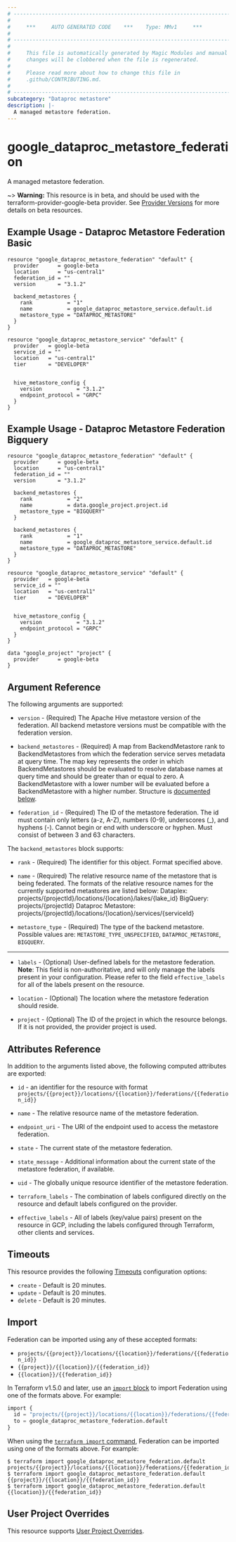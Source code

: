 ```yaml
---
# ----------------------------------------------------------------------------
#
#     ***     AUTO GENERATED CODE    ***    Type: MMv1     ***
#
# ----------------------------------------------------------------------------
#
#     This file is automatically generated by Magic Modules and manual
#     changes will be clobbered when the file is regenerated.
#
#     Please read more about how to change this file in
#     .github/CONTRIBUTING.md.
#
# ----------------------------------------------------------------------------
subcategory: "Dataproc metastore"
description: |-
  A managed metastore federation.
---
```


# google\_dataproc\_metastore\_federation

A managed metastore federation.

~> **Warning:** This resource is in beta, and should be used with the terraform-provider-google-beta provider.
See [Provider Versions](https://terraform.io/docs/providers/google/guides/provider_versions.html) for more details on beta resources.


## Example Usage - Dataproc Metastore Federation Basic


```hcl
resource "google_dataproc_metastore_federation" "default" {
  provider      = google-beta
  location      = "us-central1"
  federation_id = ""
  version       = "3.1.2"

  backend_metastores {
    rank           = "1"
    name           = google_dataproc_metastore_service.default.id
    metastore_type = "DATAPROC_METASTORE" 
  }
}

resource "google_dataproc_metastore_service" "default" {
  provider   = google-beta
  service_id = ""
  location   = "us-central1"
  tier       = "DEVELOPER"


  hive_metastore_config {
    version           = "3.1.2"
    endpoint_protocol = "GRPC"
  }
}
```
## Example Usage - Dataproc Metastore Federation Bigquery


```hcl
resource "google_dataproc_metastore_federation" "default" {
  provider      = google-beta
  location      = "us-central1"
  federation_id = ""
  version       = "3.1.2"

  backend_metastores {
    rank           = "2"
    name           = data.google_project.project.id
    metastore_type = "BIGQUERY" 
  }

  backend_metastores {
    rank           = "1"
    name           = google_dataproc_metastore_service.default.id
    metastore_type = "DATAPROC_METASTORE" 
  }
}

resource "google_dataproc_metastore_service" "default" {
  provider   = google-beta
  service_id = ""
  location   = "us-central1"
  tier       = "DEVELOPER"


  hive_metastore_config {
    version           = "3.1.2"
    endpoint_protocol = "GRPC"
  }
}

data "google_project" "project" {
  provider      = google-beta
}
```

## Argument Reference

The following arguments are supported:


* `version` -
  (Required)
  The Apache Hive metastore version of the federation. All backend metastore versions must be compatible with the federation version.

* `backend_metastores` -
  (Required)
  A map from BackendMetastore rank to BackendMetastores from which the federation service serves metadata at query time. The map key represents the order in which BackendMetastores should be evaluated to resolve database names at query time and should be greater than or equal to zero. A BackendMetastore with a lower number will be evaluated before a BackendMetastore with a higher number.
  Structure is [documented below](#nested_backend_metastores).

* `federation_id` -
  (Required)
  The ID of the metastore federation. The id must contain only letters (a-z, A-Z), numbers (0-9), underscores (_),
  and hyphens (-). Cannot begin or end with underscore or hyphen. Must consist of between
  3 and 63 characters.


<a name="nested_backend_metastores"></a>The `backend_metastores` block supports:

* `rank` - (Required) The identifier for this object. Format specified above.

* `name` -
  (Required)
  The relative resource name of the metastore that is being federated. The formats of the relative resource names for the currently supported metastores are listed below: Dataplex: projects/{projectId}/locations/{location}/lakes/{lake_id} BigQuery: projects/{projectId} Dataproc Metastore: projects/{projectId}/locations/{location}/services/{serviceId}

* `metastore_type` -
  (Required)
  The type of the backend metastore.
  Possible values are: `METASTORE_TYPE_UNSPECIFIED`, `DATAPROC_METASTORE`, `BIGQUERY`.

- - -


* `labels` -
  (Optional)
  User-defined labels for the metastore federation.
  **Note**: This field is non-authoritative, and will only manage the labels present in your configuration.
  Please refer to the field `effective_labels` for all of the labels present on the resource.

* `location` -
  (Optional)
  The location where the metastore federation should reside.

* `project` - (Optional) The ID of the project in which the resource belongs.
    If it is not provided, the provider project is used.


## Attributes Reference

In addition to the arguments listed above, the following computed attributes are exported:

* `id` - an identifier for the resource with format `projects/{{project}}/locations/{{location}}/federations/{{federation_id}}`

* `name` -
  The relative resource name of the metastore federation.

* `endpoint_uri` -
  The URI of the endpoint used to access the metastore federation.

* `state` -
  The current state of the metastore federation.

* `state_message` -
  Additional information about the current state of the metastore federation, if available.

* `uid` -
  The globally unique resource identifier of the metastore federation.

* `terraform_labels` -
  The combination of labels configured directly on the resource
   and default labels configured on the provider.

* `effective_labels` -
  All of labels (key/value pairs) present on the resource in GCP, including the labels configured through Terraform, other clients and services.


## Timeouts

This resource provides the following
[Timeouts](https://developer.hashicorp.com/terraform/plugin/sdkv2/resources/retries-and-customizable-timeouts) configuration options:

- `create` - Default is 20 minutes.
- `update` - Default is 20 minutes.
- `delete` - Default is 20 minutes.

## Import


Federation can be imported using any of these accepted formats:

* `projects/{{project}}/locations/{{location}}/federations/{{federation_id}}`
* `{{project}}/{{location}}/{{federation_id}}`
* `{{location}}/{{federation_id}}`


In Terraform v1.5.0 and later, use an [`import` block](https://developer.hashicorp.com/terraform/language/import) to import Federation using one of the formats above. For example:

```tf
import {
  id = "projects/{{project}}/locations/{{location}}/federations/{{federation_id}}"
  to = google_dataproc_metastore_federation.default
}
```

When using the [`terraform import` command](https://developer.hashicorp.com/terraform/cli/commands/import), Federation can be imported using one of the formats above. For example:

```
$ terraform import google_dataproc_metastore_federation.default projects/{{project}}/locations/{{location}}/federations/{{federation_id}}
$ terraform import google_dataproc_metastore_federation.default {{project}}/{{location}}/{{federation_id}}
$ terraform import google_dataproc_metastore_federation.default {{location}}/{{federation_id}}
```

## User Project Overrides

This resource supports [User Project Overrides](https://registry.terraform.io/providers/hashicorp/google/latest/docs/guides/provider_reference#user_project_override).
